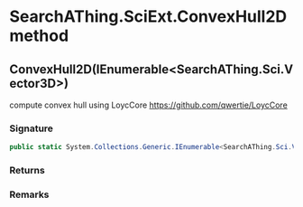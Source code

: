 # SearchAThing.SciExt.ConvexHull2D method
## ConvexHull2D(IEnumerable<SearchAThing.Sci.Vector3D>)
compute convex hull using LoycCore
            https://github.com/qwertie/LoycCore

### Signature
```csharp
public static System.Collections.Generic.IEnumerable<SearchAThing.Sci.Vector3D> ConvexHull2D(IEnumerable<SearchAThing.Sci.Vector3D> pts)
```
### Returns

### Remarks

